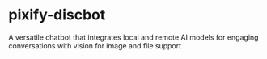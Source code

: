 # pixify-discbot
A versatile chatbot that integrates local and remote AI models for engaging conversations with vision for image and file support
